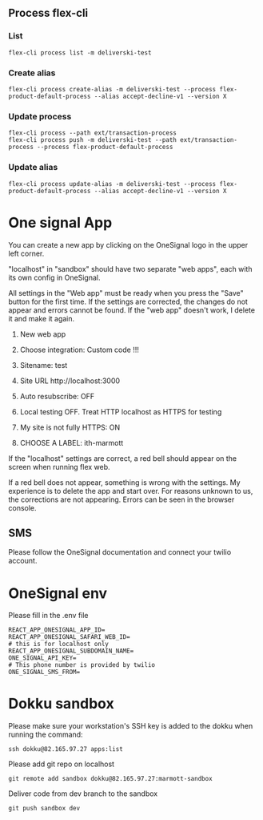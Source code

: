 ## Process flex-cli

### List

```
flex-cli process list -m deliverski-test
```

### Create alias

```
flex-cli process create-alias -m deliverski-test --process flex-product-default-process --alias accept-decline-v1 --version X
```

### Update process

```
flex-cli process --path ext/transaction-process
flex-cli process push -m deliverski-test --path ext/transaction-process --process flex-product-default-process
```
### Update alias

```
flex-cli process update-alias -m deliverski-test --process flex-product-default-process --alias accept-decline-v1 --version X
```

# One signal App

You can create a new app by clicking on the OneSignal logo in the upper left
corner.

"localhost" in "sandbox" should have two separate "web apps", each with its own
config in OneSignal.

All settings in the "Web app" must be ready when you press the "Save" button
for the first time. If the settings are corrected, the changes do not appear
and errors cannot be found. If the "web app" doesn't work, I delete it and
make it again.

1. New web app
2. Choose integration: Custom code !!!
3. Sitename: test
4. Site URL http://localhost:3000
5. Auto resubscribe: OFF
6. Local testing OFF. Treat HTTP localhost as HTTPS for testing

7. My site is not fully HTTPS: ON
8. CHOOSE A LABEL: ith-marmott

If the "localhost" settings are correct, a red bell should appear on the screen
when running flex web.

If a red bell does not appear, something is wrong with the settings. My
experience is to delete the app and start over. For reasons unknown to us, the
corrections are not appearing. Errors can be seen in the browser console.

## SMS

Please follow the OneSignal documentation and connect your twilio account.


# OneSignal env

Please fill in the .env file

```
REACT_APP_ONESIGNAL_APP_ID=
REACT_APP_ONESIGNAL_SAFARI_WEB_ID=
# this is for localhost only
REACT_APP_ONESIGNAL_SUBDOMAIN_NAME=
ONE_SIGNAL_API_KEY=
# This phone number is provided by twilio
ONE_SIGNAL_SMS_FROM=
```

# Dokku sandbox

Please make sure your workstation's SSH key is added to the dokku when running
the command:

```
ssh dokku@82.165.97.27 apps:list
```

Please add git repo on localhost

```
git remote add sandbox dokku@82.165.97.27:marmott-sandbox
```

Deliver code from dev branch to the sandbox

```
git push sandbox dev
```
